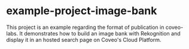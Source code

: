 # example-project-image-bank
This project is an example regarding the format of publication in coveo-labs. It demonstrates how to build an image bank with Rekognition and display it in an hosted search page on Coveo's Cloud Platform.
